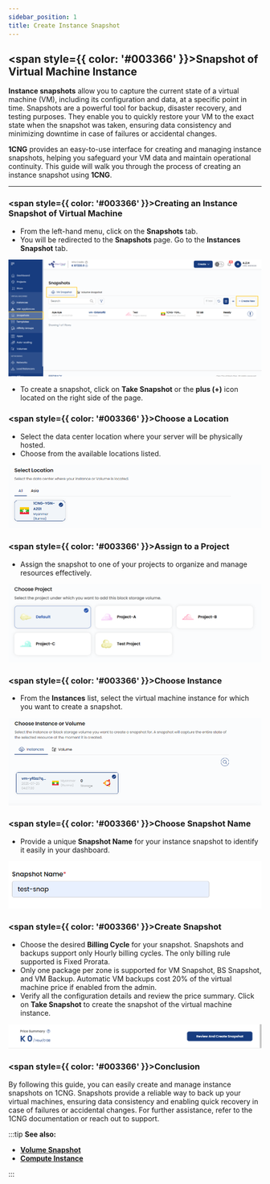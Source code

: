 ```yaml
---
sidebar_position: 1
title: Create Instance Snapshot
---
```


## <span style={{ color: '#003366' }}>Snapshot of Virtual Machine Instance</span>

**Instance snapshots** allow you to capture the current state of a virtual machine (VM), including its configuration and data, at a specific point in time. Snapshots are a powerful tool for backup, disaster recovery, and testing purposes. They enable you to quickly restore your VM to the exact state when the snapshot was taken, ensuring data consistency and minimizing downtime in case of failures or accidental changes.

**1CNG** provides an easy-to-use interface for creating and managing instance snapshots, helping you safeguard your VM data and maintain operational continuity. This guide will walk you through the process of creating an instance snapshot using **1CNG**.

----------

### <span style={{ color: '#003366' }}>Creating an Instance Snapshot of Virtual Machine</span>

- From the left-hand menu, click on the **Snapshots** tab.
- You will be redirected to the **Snapshots** page. Go to the **Instances Snapshot** tab.

![Snapshots Page](images/vm-snapshot.png)

- To create a snapshot, click on **Take Snapshot** or the **plus (+)** icon located on the right side of the page.

### <span style={{ color: '#003366' }}>Choose a Location</span>

- Select the data center location where your server will be physically hosted.
- Choose from the available locations listed.

![Choose Location](images/vm-snapshot-select-location.png)

### <span style={{ color: '#003366' }}>Assign to a Project</span>

- Assign the snapshot to one of your projects to organize and manage resources effectively.

![Assign to Project](images/vm-snapshot-choose-project.png)

### <span style={{ color: '#003366' }}>Choose Instance</span>

- From the **Instances** list, select the virtual machine instance for which you want to create a snapshot.

![Choose Instance](images/choose-instance-or-volume.png)

### <span style={{ color: '#003366' }}>Choose Snapshot Name</span>

- Provide a unique **Snapshot Name** for your instance snapshot to identify it easily in your dashboard.

![Choose Snapshot Name](images/vm-snapshot-name.png)

### <span style={{ color: '#003366' }}>Create Snapshot</span>

- Choose the desired **Billing Cycle** for your snapshot. Snapshots and backups support only Hourly billing cycles. The only billing rule supported is Fixed Prorata.
- Only one package per zone is supported for VM Snapshot, BS Snapshot, and VM Backup. Automatic VM backups cost 20% of the virtual machine price if enabled from the admin.
- Verify all the configuration details and review the price summary. Click on **Take Snapshot** to create the snapshot of the virtual machine instance.

![Create Snapshot](images/review-and-create-snapshot.png)

### <span style={{ color: '#003366' }}>Conclusion</span>

By following this guide, you can easily create and manage instance snapshots on 1CNG. Snapshots provide a reliable way to back up your virtual machines, ensuring data consistency and enabling quick recovery in case of failures or accidental changes. For further assistance, refer to the 1CNG documentation or reach out to support.

:::tip
**See also:**  
- **[Volume Snapshot](./../Volume%20Snapshot/Create%20Volume%20Snapshot.md)**  
- **[Compute Instance](./../Compute/Guides%20For%20Apache%20CloudStack/Compute%20Instance.md)**
<!-- - **[Create Backups](./../Backups/Create%20Backups.md)** -->
:::